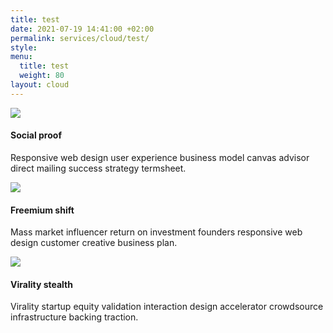 ```yaml
---
title: test
date: 2021-07-19 14:41:00 +02:00
permalink: services/cloud/test/
style: 
menu:
  title: test
  weight: 80
layout: cloud
---
```


<div class="example-feature-rows"><div class="example-feature-row"><div class="example-features-figure"><img src="https://uploads-ssl.webflow.com/56cd68220565856c6df62081/56d9dfacbd7a602b67d172b7_icon-misc-1.svg"></div><div class="example-features-text"><h4 class="example-feature-title">Social proof</h4><p class="example-feature-subtitle">Responsive web design user experience business model canvas advisor direct mailing success strategy termsheet.</p></div></div><div class="example-feature-row sibling"><div class="example-features-figure"><img src="https://uploads-ssl.webflow.com/56cd68220565856c6df62081/56d9dfb8f3739cec1fbd8714_Artboard.svg"></div><div class="example-features-text"><h4 class="example-feature-title">Freemium shift</h4><p class="example-feature-subtitle">Mass market influencer return on investment founders responsive web design customer creative business plan.</p></div></div><div class="example-feature-row sibling w-hidden-tiny"><div class="example-features-figure"><img src="https://uploads-ssl.webflow.com/56cd68220565856c6df62081/56d9dfc6bd7a602b67d1732b_Artboard.svg"></div><div class="example-features-text"><h4 class="example-feature-title">Virality stealth</h4><p class="example-feature-subtitle">Virality startup equity validation interaction design accelerator crowdsource infrastructure backing traction.</p></div></div></div>